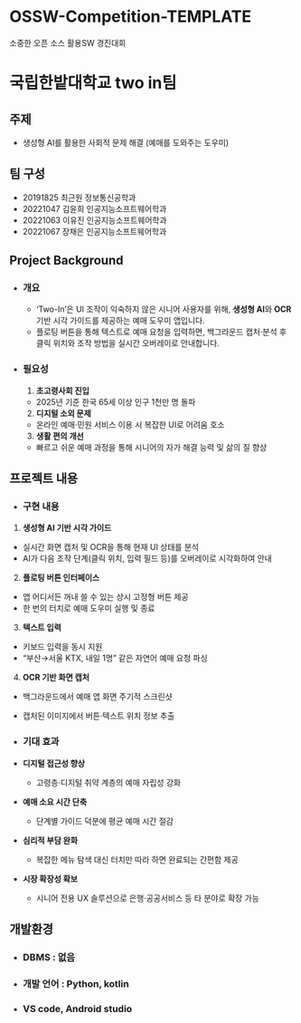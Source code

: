 # OSSW-Competition-TEMPLATE
소중한 오픈 소스 활용SW 경진대회 
# 국립한밭대학교 two in팀

## 주제 
- 생성형 AI를 활용한 사회적 문제 해결 (예매를 도와주는 도우미)
  
## 팀 구성 
- 20191825 최근원 정보통신공학과
- 20221047 김윤희 인공지능소프트웨어학과
- 20221063 이유진 인공지능소프트웨어학과
- 20221067 장채은 인공지능소프트웨어학과

## Project Background
  - ### 개요
    - ‘Two-In’은 UI 조작이 익숙하지 않은 시니어 사용자를 위해, **생성형 AI**와 **OCR** 기반 시각 가이드를 제공하는 예매 도우미 앱입니다.  
    - 플로팅 버튼을 통해 텍스트로 예매 요청을 입력하면, 백그라운드 캡처·분석 후 클릭 위치와 조작 방법을 실시간 오버레이로 안내합니다.

  - ### 필요성
    1. **초고령사회 진입**  
     - 2025년 기준 한국 65세 이상 인구 1천만 명 돌파  
    2. **디지털 소외 문제**  
     - 온라인 예매·민원 서비스 이용 시 복잡한 UI로 어려움 호소  
    3. **생활 편의 개선**  
     - 빠르고 쉬운 예매 과정을 통해 시니어의 자가 해결 능력 및 삶의 질 향상  

## 프로젝트 내용
  - ### 구현 내용
  1. **생성형 AI 기반 시각 가이드**  
   - 실시간 화면 캡처 및 OCR을 통해 현재 UI 상태를 분석  
   - AI가 다음 조작 단계(클릭 위치, 입력 필드 등)를 오버레이로 시각화하여 안내  
  2. **플로팅 버튼 인터페이스**  
   - 앱 어디서든 꺼내 쓸 수 있는 상시 고정형 버튼 제공  
   - 한 번의 터치로 예매 도우미 실행 및 종료  
  3. **텍스트 입력**  
   - 키보드 입력을 동시 지원  
   - “부산→서울 KTX, 내일 1명” 같은 자연어 예매 요청 파싱  
  4. **OCR 기반 화면 캡처**  
   - 백그라운드에서 예매 앱 화면 주기적 스크린샷  
   - 캡처된 이미지에서 버튼·텍스트 위치 정보 추출  
       
  - ### 기대 효과
  - **디지털 접근성 향상**  
    - 고령층·디지털 취약 계층의 예매 자립성 강화  
  - **예매 소요 시간 단축**  
    - 단계별 가이드 덕분에 평균 예매 시간 절감  
  - **심리적 부담 완화**  
    - 복잡한 메뉴 탐색 대신 터치만 따라 하면 완료되는 간편함 제공    
  - **시장 확장성 확보**  
    - 시니어 전용 UX 솔루션으로 은행·공공서비스 등 타 분야로 확장 가능

## 개발환경
  - ### DBMS : 없음
  - ### 개발 언어 : Python, kotlin
  - ### VS code, Android studio
